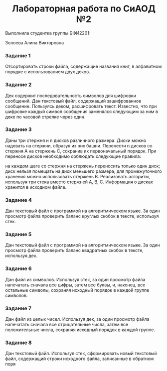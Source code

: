 <h1 style="text-align: center;">Лабораторная работа по СиАОД №2</h1>

Выполнила студентка группы БФИ2201:

Золоева Алина Викторовна

<h3>Задание 1</h3>
Отсортировать строки файла, содержащие названия книг, в алфавитном порядке с использованием двух деков.
  
<h3>Задание 2</h3>
Дек содержит последовательность символов для шифровки сообщений. Дан текстовый файл, содержащий зашифрованное сообщение. Пользуясь деком, расшифровать текст. Известно, что при шифровке каждый символ сообщения заменялся следующим за ним в деке по часовой стрелке через один.

<h3>Задание 3</h3>
Даны три стержня и n дисков различного размера. Диски можно надевать на стержни, образуя из них башни. Перенести n дисков со стержня А на стержень С, сохранив их первоначальный порядок. При переносе дисков необходимо соблюдать следующие правила:

на каждом шаге со стержня на стержень переносить только один диск;
диск нельзя помещать на диск меньшего размера;
для промежуточного хранения можно использовать стержень В. Реализовать алгоритм, используя три стека вместо стержней А, В, С. Информация о дисках хранится в исходном файле.

<h3>Задание 4</h3>
Дан текстовый файл с программой на алгоритмическом языке. За один просмотр файла проверить баланс круглых скобок в тексте, используя стек.

<h3>Задание 5</h3>
Дан текстовый файл с программой на алгоритмическом языке. За один просмотр файла проверить баланс квадратных скобок в тексте, используя дек.

<h3>Задание 6</h3>
Дан файл из символов. Используя стек, за один просмотр файла напечатать сначала все цифры, затем все буквы, и, наконец, все остальные символы, сохраняя исходный порядок в каждой группе символов.

<h3>Задание 7</h3>
Дан файл из целых чисел. Используя дек, за один просмотр файла напечатать сначала все отрицательные числа, затем все положительные числа, сохраняя исходный порядок в каждой группе.

<h3>Задание 8</h3>
Дан текстовый файл. Используя стек, сформировать новый текстовый файл, содержащий строки исходного файла, записанные в обратном поря
